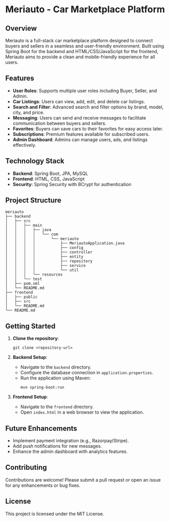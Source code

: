 # Meriauto - Car Marketplace Platform

## Overview
Meriauto is a full-stack car marketplace platform designed to connect buyers and sellers in a seamless and user-friendly environment. Built using Spring Boot for the backend and HTML/CSS/JavaScript for the frontend, Meriauto aims to provide a clean and mobile-friendly experience for all users.

## Features
- **User Roles**: Supports multiple user roles including Buyer, Seller, and Admin.
- **Car Listings**: Users can view, add, edit, and delete car listings.
- **Search and Filter**: Advanced search and filter options by brand, model, city, and price.
- **Messaging**: Users can send and receive messages to facilitate communication between buyers and sellers.
- **Favorites**: Buyers can save cars to their favorites for easy access later.
- **Subscriptions**: Premium features available for subscribed users.
- **Admin Dashboard**: Admins can manage users, ads, and listings effectively.

## Technology Stack
- **Backend**: Spring Boot, JPA, MySQL
- **Frontend**: HTML, CSS, JavaScript
- **Security**: Spring Security with BCrypt for authentication

## Project Structure
```
meriauto
├── backend
│   ├── src
│   │   ├── main
│   │   │   ├── java
│   │   │   │   └── com
│   │   │   │       └── meriauto
│   │   │   │           ├── MeriautoApplication.java
│   │   │   │           ├── config
│   │   │   │           ├── controller
│   │   │   │           ├── entity
│   │   │   │           ├── repository
│   │   │   │           ├── service
│   │   │   │           └── util
│   │   │   └── resources
│   │   └── test
│   ├── pom.xml
│   └── README.md
├── frontend
│   ├── public
│   ├── src
│   └── README.md
└── README.md
```

## Getting Started
1. **Clone the repository**: 
   ```
   git clone <repository-url>
   ```
2. **Backend Setup**:
   - Navigate to the `backend` directory.
   - Configure the database connection in `application.properties`.
   - Run the application using Maven:
     ```
     mvn spring-boot:run
     ```

3. **Frontend Setup**:
   - Navigate to the `frontend` directory.
   - Open `index.html` in a web browser to view the application.

## Future Enhancements
- Implement payment integration (e.g., Razorpay/Stripe).
- Add push notifications for new messages.
- Enhance the admin dashboard with analytics features.

## Contributing
Contributions are welcome! Please submit a pull request or open an issue for any enhancements or bug fixes.

## License
This project is licensed under the MIT License.